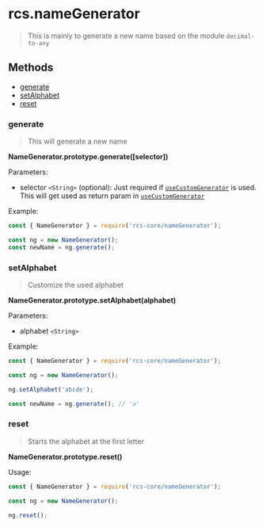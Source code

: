 # rcs.nameGenerator

> This is mainly to generate a new name based on the module `decimal-to-any`

## Methods
- [generate](#generate)
- [setAlphabet](#setalphabet)
- [reset](#reset)

### generate

> This will generate a new name

**NameGenerator.prototype.generate([selector])**

Parameters:
- selector `<String>` (optional): Just required if [`useCustomGenerator`](./useCustomGenerator.md) is used. This will get used as return param in [`useCustomGenerator`](./useCustomGenerator.md)

Example:

```js
const { NameGenerator } = require('rcs-core/nameGenerator');

const ng = new NameGenerator();
const newName = ng.generate();
```

### setAlphabet

> Customize the used alphabet

**NameGenerator.prototype.setAlphabet(alphabet)**

Parameters:
- alphabet `<String>`

Example:

```js
const { NameGenerator } = require('rcs-core/nameGenerator');

const ng = new NameGenerator();

ng.setAlphabet('abcde');

const newName = ng.generate(); // 'a'
```

### reset

> Starts the alphabet at the first letter

**NameGenerator.prototype.reset()**

Usage:

```js
const { NameGenerator } = require('rcs-core/nameGenerator');

const ng = new NameGenerator();

ng.reset();
```
